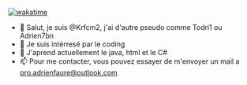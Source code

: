 [![wakatime](https://wakatime.com/badge/user/ceb0a75a-8f2b-44a2-a5c3-7d734dcb27b3.svg)](https://wakatime.com/@ceb0a75a-8f2b-44a2-a5c3-7d734dcb27b3)
- 👋 Salut, je suis @Krfcm2, j'ai d'autre pseudo comme Todri1 ou Adrien7bn
- 👀 Je suis intérresé par le coding
- 🌱 J'aprend actuellement le java, html et le C#
- 📫 Pour me contacter, vous pouvez essayer de m'envoyer un mail a pro.adrienfaure@outlook.com
